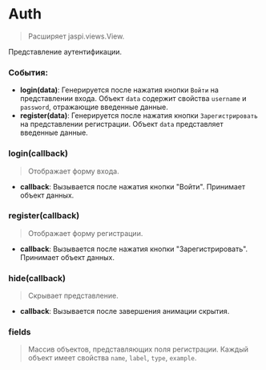 # Auth

> Расширяет jaspi.views.View.

Представление аутентификации.

### События:

* **login(data)**: Генерируется после нажатия кнопки `Войти` на представлении входа. Объект `data` содержит свойства `username` и `password`, отражающие введенные данные.
* **register(data)**: Генерируется после нажатия кнопки `Зарегистрировать` на представлении регистрации. Объект `data` представляет введенные данные.

### login(callback)
> Отображает форму входа.

* **callback**: Вызывается после нажатия кнопки "Войти". Принимает объект данных.

### register(callback)
> Отображает форму регистрации.

* **callback**: Вызывается после нажатия кнопки "Зарегистрировать". Принимает объект данных.

### hide(callback)
> Скрывает представление.

* **callback**: Вызывается после завершения анимации скрытия.

### fields
> Массив объектов, представляющих поля регистрации. Каждый объект имеет свойства `name`, `label`, `type`, `example`.
